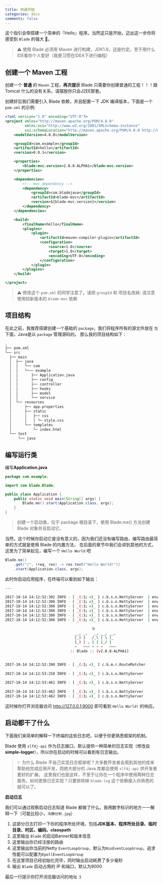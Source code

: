 ```yaml
---
title: 快速开始
categories: docs
comments: false
---
```


这个指引会带搭建一个简单的『Hello』程序。当然这只是开始，迈出这一步你将感受到 `Blade` 的强大 💪。

> ⚠️ 使用 Blade 必须用 Maven 进行构建，JDK1.8，这是约定。至于用什么IDE看你个人爱好（我更习惯在IDEA下进行编程）

## 创建一个 Maven 工程

创建一个 **普通** 的 `Maven` 工程，**再次提示** Blade 只需要你创建普通的工程！！！跟 Tomcat 什么的没有关系，请摆脱你只会J2EE那套。

创建好后我们需要引入 Blade 依赖，并且配置一下 JDK 编译版本，下面是一个 `pom.xml` 的示例:

```xml
<?xml version="1.0" encoding="UTF-8"?>
<project xmlns="http://maven.apache.org/POM/4.0.0"
         xmlns:xsi="http://www.w3.org/2001/XMLSchema-instance"
         xsi:schemaLocation="http://maven.apache.org/POM/4.0.0 http://maven.apache.org/xsd/maven-4.0.0.xsd">
    <modelVersion>4.0.0</modelVersion>

    <groupId>com.example</groupId>
    <artifactId>hello</artifactId>
    <version>0.0.1</version>

    <properties>
        <blade-mvc.version>2.0.8-ALPHA1</blade-mvc.version>
    </properties>

    <dependencies>
        <!-- mvc dependency -->
        <dependency>
            <groupId>com.bladejava</groupId>
            <artifactId>blade-mvc</artifactId>
            <version>${blade-mvc.version}</version>
        </dependency>
    </dependencies>

    <build>
        <finalName>hello</finalName>
        <plugins>
            <plugin>
                <artifactId>maven-compiler-plugin</artifactId>
                <configuration>
                    <source>1.8</source>
                    <target>1.8</target>
                    <encoding>UTF-8</encoding>
                </configuration>
            </plugin>
        </plugins>
    </build>

</project>
```

> ⚠️ 修改这个 `pom.xml` 的同学注意了。请把 `groupId` 和 项目名改掉; 请注意使用较新版本的 `blade-mvc` 依赖

## 项目结构

在此之前，我推荐搭建创建一个基础的 `package`，我们将程序所有的源文件放在 `包` 下面，Java是以 `package` 管理源码的。
那么我的项目结构如下：

```bash
.
├── pom.xml
└── src
  ├── main
  │  ├── java
  │  │   └── com
  │  │   └─── example
  │  │      ├── Application.java
  │  │      ├── config
  │  │      ├── controller
  │  │      ├── hooks
  │  │      ├── model
  │  │      └── service
  │  └── resources
  │      ├── app.properties
  │      ├── static
  │      │   ├── css
  │      │   │ └─ style.css
  │      └── templates
  │          └─ index.html
  └── test
      └── java
```

## 编写运行类

编写**Application.java**

```java
package com.example;

import com.blade.Blade;

public class Application {
    public static void main(String[] args) {
        Blade.me().start(Application.class, args);
    }
}
```

> 创建一个启动类，位于 package 根目录下，使用 Blade.me() 方法创建 Blade 对象并且启动它。

当然，这个时候你启动它是没有意义的，因为我们还没有编写路由，编写路由最简单的方式就是使用 Blade 的内置方法，
在后面的章节中我们会讲到其他的方式，这里为了简单起见，编写一个 `Hello World` 吧

```java
Blade.me()
    .get("/", (req, res) -> res.text("Hello World!"))
    .start(Application.class, args);
```

此时你启动应用程序，在终端可以看到如下输出：

```bash
---
                                                                            ①
2017-10-14 14:12:52:302 INFO - [ _(:3」∠)_ ] c.b.s.n.NettyServer  | environment.jdk.version    » 1.8.0_101
2017-10-14 14:12:52:306 INFO - [ _(:3」∠)_ ] c.b.s.n.NettyServer  | environment.user.dir       » /Users/biezhi/workspace/projects/java/hello
2017-10-14 14:12:52:306 INFO - [ _(:3」∠)_ ] c.b.s.n.NettyServer  | environment.java.io.tmpdir » /var/folders/y7/fdpr6jzx1rs6x0jmty2h6lvw0000gn/T/
2017-10-14 14:12:52:306 INFO - [ _(:3」∠)_ ] c.b.s.n.NettyServer  | environment.user.timezone  » Asia/Shanghai
2017-10-14 14:12:52:306 INFO - [ _(:3」∠)_ ] c.b.s.n.NettyServer  | environment.file.encoding  » UTF-8
2017-10-14 14:12:52:306 INFO - [ _(:3」∠)_ ] c.b.s.n.NettyServer  | environment.classpath      » /Users/biezhi/workspace/projects/java/hello/target/classes

                                        ②
							    __, _,   _, __, __,
							    |_) |   /_\ | \ |_
							    |_) | , | | |_/ |
							    ~   ~~~ ~ ~ ~   ~~~
							  :: Blade :: (v2.0.8-ALPHA1)

                                                                            ③
2017-10-14 14:12:52:390 INFO - [ _(:3」∠)_ ] c.b.m.r.RouteMatcher      | Add route GET	/
                                                                            ④
2017-10-14 14:12:53:258 INFO - [ _(:3」∠)_ ] c.b.s.n.NettyServer       | ⬢ Use NioEventLoopGroup
                                                                            ⑤
2017-10-14 14:12:53:461 INFO - [ _(:3」∠)_ ] c.b.s.n.NettyServer       | ⬢ hello initialize successfully, Time elapsed: 176 ms
                                                                            ⑥
2017-10-14 14:12:53:462 INFO - [ _(:3」∠)_ ] c.b.s.n.NettyServer       | ⬢ Blade start with 0.0.0.0:9000
2017-10-14 14:12:53:462 INFO - [ _(:3」∠)_ ] c.b.s.n.NettyServer       | ⬢ Open browser access http://127.0.0.1:9000 ⚡
```

这时候你打开浏览器访问 http://127.0.0.1:9000 即可看到 `Hello World!` 的响应。

## 启动都干了什么

下面我们来简单的解释一下终端的这些日志吧，以便于你更熟悉框架的机制。

Blade 使用 `slf4j-api` 作为日志接口，默认提供一种简单的日志实现（修改自**simple-logger**），所以你在启动的时候可以看到有日志输出。

> ✨ 为什么 Blade 不自己实现日志框架呢？大多数开发者会用到其他的库来帮助他完成应用开发，而绝大部分的 Java 库都会使用 `slf4j-api` 供开发者更好的扩展。
> 这里我们也是这样，不至于让你在一个程序中使用两种日志服务。如何更换日志实现？只要排除掉 `blade-log` 这个依赖接入你熟悉的就可以了。

**启动日志**

我们可以通过观察启动日志知道 Blade 都做了什么。我用数字标识的地方一一解释一下（可能比较小，`冷静分析.jpg`）

1. 这部分日志打印一下你的程序所处环境，包括**JDK版本、程序所处目录、临时目录、时区、编码、classpath**
2. 这里输出 `Blade` 的启动Banner和版本信息
3. 这里输出你已经注册的路由
4. 这里输出你当前的Netty `EventLoopGroup`，默认为`NioEventLoopGroup`，追求性能可以配置为`EpollEventLoopGroup`
5. 在这里项目已经初始化完毕，同时输出启动耗费了多少毫秒
6. 输出 `Blade` 启动占用的 IP 和端口，默认为9000

最后一行提示你打开浏览器访问的地址 :)
